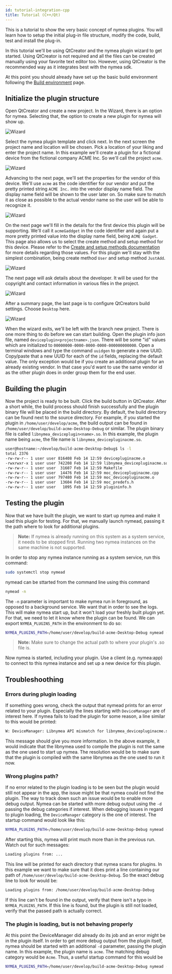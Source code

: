 ```yaml
---
id: tutorial-integration-cpp
title: Tutorial (C++/Qt)
---
```


This is a tutorial to show the very basic concept of nymea plugins. You will learn how to setup the initial plug-in file structure, modify the code, build, test and install the plug-in.

In this tutorial we'll be using QtCreator and the nymea plugin wizard to get started. Using QtCreator is not required and all the files can be created manually using your favorite text editor too. However, using QtCreator is the recommended way as it integrates best with the nymea sdk.

At this point you should already have set up the basic build environment following the [Build environment](docs/plugins/plugin-build-environment/) page.

## Initialize the plugin structure

Open QtCreator and create a new project. In the Wizard, there is an option for nymea. Selecting that, the option to create a new plugin for nymea will show up.

![Wizard](/img/wizard1.png)

Select the nymea plugin template and click next. In the next screen the project name and location will be chosen. Pick a location of your liking and enter the project name. In this example we'll create a plugin for a fictional device from the fictional company ACME Inc. So we'll call the project `acme`.

![Wizard](/img/wizard2.png)

Advancing to the next page, we'll set the properties for the vendor of this device. We'll use `acme` as the code identifier for our vendor and put the pretty printed string `ACME Inc.` into the vendor display name field. The display name field will be shown to the user later on. So make sure to match it as close as possible to the actual vendor name so the user will be able to recognize it.

![Wizard](/img/wizard3.png)

On the next page we'll fill in the details for the first device this plugin will be supporting. We'll call it `acmeGaddget` in the code identifier and again put a more pretty printed value into the display name field, being `ACME Gadget`. This page also allows us to select the create method and setup method for this device. Please refer to the [Create and setup methods documentation](http://docs-preview.nymea.io/docs/plugins/create-setup-methods/) for more details regarding those values. For this plugin we'll stay with the simplest combination, being create method `User` and setup method `JustAdd`.

![Wizard](/img/wizard4.png)

The next page will ask details about the developer. It will be used for the copyright and contact information in various files in the project.

![Wizard](/img/wizard5.png)

After a summary page, the last page is to configure QtCreators build settings. Choose `Desktop` here.

![Wizard](/img/wizard6.png)

When the wizard exits, we'll be left with the branch new project. There is one more thing to do before we can start building. Open the plugin info json file, named `deviceplugin<projectname>.json`. There will be some "id" values which are initialized to `00000000-0000-0000-0000-000000000000`. Open a terminal windows and type the command `uuidgen` to generate a new UUID. Copy/paste that a new UUID for each of the `id` fields, replacing the default value. The only exception would be if you create an additional plugin for an already existing vendor. In that case you'd want to use the same vendor id as the other plugin does in order group them for the end user.

## Building the plugin

Now the project is ready to be built. Click the build button in QtCreator. After a short while, the build process should finish successfully and the plugin binary file will be placed in the build directory. By default, the build directory can be found next to the source directory. For example, if you started the plugin in `/home/user/develop/acme`, the build output can be found in `/home/user/develop/build-acme-Desktop-Debug` or similar. The plugin binary file is called `libnymea_deviceplugin<name>.so`. In this example, the plugin name being `acme`, the file name is `libnymea_devicepluginacme.so`.

```bash
user@hostname:~/develop/build-acme-Desktop-Debug$ ls -l
total 2376
-rw-rw-r-- 1 user user 816408 Feb 14 12:59 devicepluginacme.o
-rwxrwxr-x 1 user user 742208 Feb 14 12:59 libnymea_devicepluginacme.so
-rw-rw-r-- 1 user user  31607 Feb 14 12:59 Makefile
-rw-rw-r-- 1 user user  14476 Feb 14 12:59 moc_devicepluginacme.cpp
-rw-rw-r-- 1 user user 797480 Feb 14 12:59 moc_devicepluginacme.o
-rw-rw-r-- 1 user user  13604 Feb 14 12:59 moc_predefs.h
-rw-rw-r-- 1 user user   1095 Feb 14 12:59 plugininfo.h
```


## Testing the plugin

Now that we have built the plugin, we want to start up nymea and make it load this plugin for testing. For that, we manually launch nymead, passing it the path where to look for additional plugins.

> **Note:** If nymea is already running on this system as a system service, it needs to be stopped first. Running two nymea instances on the same machine is not supported.

In order to stop any nymea instance running as a system service, run this command:

```bash
sudo systemctl stop nymead
``` 

nymead can be sttarted from the command line using this command

```bash
nymead -n
```
    
The `-n` parameter is important to make nymea run in foreground, as opposed to a background service. We want that in order to see the logs. This will make nymea start up, but it won't load your freshly built plugin yet. For that, we need to let it know where the plugin can be found. We can export `NYMEA_PLUGINS_PATH` in the environment to do so:

```bash
NYMEA_PLUGINS_PATH=/home/user/develop/build-acme-Desktop-Debug nymead -n
```
    
> **Note:** Make sure to change the actual path to where your plugin's .so file is.

Now nymea is started, including your plugin. Use a client (e.g. nymea:app) to connect to this nymea instance and set up a new device for this plugin.

## Troubleshoothing

### Errors during plugin loading

If something goes wrong, check the output that nymead prints for an error related to your plugin. Especially the lines starting with `DeviceManager` are of interest here. If nymea fails to load the plugin for some reason, a line similar to this would be printed:

```bash
W: DeviceManager: Libnymea API mismatch for libnymea_devicepluginacme.so. Core API: 4.1, Plugin API: 3.4
```
    
This message should give you more information. In the above example, it would indicate that the libnymea used to compile the plugin is not the same as the one used to start up nymea. The resolution would be to make sure that the plugin is compiled with the same libnymea as the one used to run it now.


### Wrong plugins path?

If no error related to the plugin loading is to be seen but the plugin would still not appear in the app, the issue might be that nymea could not find the plugin. The way to track down such an issue would be to enable more debug output. Nymea can be started with more debug output using the `-d` passing the debug categories if interest. When debugging issues in regard to plugin loading, the `DeviceManager` category is the one of interest. The startup command would look like this:

```bash
NYMEA_PLUGINS_PATH=/home/user/develop/build-acme-Desktop-Debug nymead -n -d DeviceManager
```
    
After starting this, nymea will print much more than in the previous run. Watch out for such messages:

```bash
Loading plugins from: ...
```
    
This line will be printed for each directory that nymea scans for plugins. In this example we want to make sure that it does print a line containing our path of `/home/user/develop/build-acme-Desktop-Debug`. So the exact debug line to look for would be:

```bash
Loading plugins from: /home/user/develop/build-acme-Desktop-Debug
```
    
If this line can't be found in the output, verify that there isn't a typo in `NYMEA_PLUGINS_PATH`. If this line is found, but the plugin is still not loaded, verify that the passed path is actually correct.

### The plugin is loading, but is not behaving properly

At this point the DeviceManager did already do its job and an error might be in the plugin itself. In order to get more debug output from the plugin itself, nymea should be started with an additional `-d` parameter, passing the plugin name. In this example, the plugin name is `acme`. The matching debug category would be `Acme`. Thus, a useful startup command for this would be

```bash
NYMEA_PLUGINS_PATH=/home/user/develop/build-acme-Desktop-Debug nymead -n -d DeviceManager -d Acme
``` 
